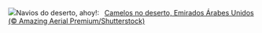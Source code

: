 ![](https://www.bing.com/th?id=OHR.CamelsAbove_PT-BR2394632603_UHD.jpg&w=1000)Navios do deserto, ahoy!:&nbsp;&ensp;[Camelos no deserto, Emirados Árabes Unidos (© Amazing Aerial Premium/Shutterstock)](https://www.bing.com/th?id=OHR.CamelsAbove_PT-BR2394632603_UHD.jpg)
<br><br/>
